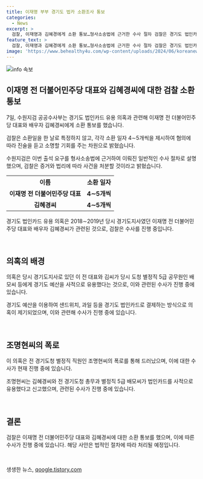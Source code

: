 ```yaml
---
title: 이재명 부부 경기도 법카 소환조사 통보
categories:
  - News
excerpt: >
  검찰, 이재명과 김혜경에게 소환 통보…형사소송법에 근거한 수사 절차 검찰은 경기도 법인카드 유용 의혹과 관련해 이재명 더불어민주당 대표와 김혜경에게 소환 일자 4~5개씩 제시한 것으로 전해졌다. 검찰은 피의자의 출석을 요구해 진술을 듣고 소명할 기회를 주는 차원이라며 형사소송법에 근거한 수사 절차를 밝혔다. 경기도 법인카드 유용 의혹은 이 전 대표와 김혜경씨가 경기도 예산을 사적으로 유용한 것으로 알려졌다.
feature_text: >
  검찰, 이재명과 김혜경에게 소환 통보…형사소송법에 근거한 수사 절차 검찰은 경기도 법인카드 유용 의혹과 관련해 이재명 더불어민주당 대표와 김혜경에게 소환 일자 4~5개씩 제시한 것으로 전해졌다. 검찰은 피의자의 출석을 요구해 진술을 듣고 소명할 기회를 주는 차원이라며 형사소송법에 근거한 수사 절차를 밝혔다. 경기도 법인카드 유용 의혹은 이 전 대표와 김혜경씨가 경기도 예산을 사적으로 유용한 것으로 알려졌다.
image: 'https://www.behealthy4u.com/wp-content/uploads/2024/06/koreanews.jpg'
---
```


<p><img src="https://www.behealthy4u.com/wp-content/uploads/2024/06/koreanews.jpg" alt="info 속보" /></p>

<h2 data-ke-size="size26">이재명 전 더불어민주당 대표와 김혜경씨에 대한 검찰 소환 통보</h2>

<p data-ke-size="size16">7일, 수원지검 공공수사부는 경기도 법인카드 유용 의혹과 관련해 이재명 전 더불어민주당 대표와 배우자 김혜경씨에게 소환 통보를 했습니다.</p>

<p data-ke-size="size16">검찰은 소환일을 한 날로 특정하지 않고, 각각 소환 일자 4∼5개씩을 제시하여 혐의에 따라 진술을 듣고 소명할 기회를 주는 차원으로 밝혔습니다.</p>

<p data-ke-size="size16">수원지검은 이번 출석 요구를 형사소송법에 근거하여 이뤄진 일반적인 수사 절차로 설명했으며, 검찰은 증거와 법리에 따라 사건을 처분할 것이라고 밝혔습니다.</p>

<table>
    <tr>
        <th>이름</th>
        <th>소환 일자</th>
    </tr>
    <tr>
        <td style="text-align: center; height: 17px;"><b>이재명 전 더불어민주당 대표</b>
        </td>
        <td style="text-align: center; height: 17px;"><b>4∼5개씩</b>
        </td>
    </tr>
    <tr>
        <td style="text-align: center; height: 17px;"><b>김혜경씨</b>
        </td>
        <td style="text-align: center; height: 17px;"><b>4∼5개씩</b>
        </td>
    </tr>
</table>

<p data-ke-size="size16">경기도 법인카드 유용 의혹은 2018∼2019년 당시 경기도지사였던 이재명 전 더불어민주당 대표와 배우자 김혜경씨가 관련된 것으로, 검찰은 수사를 진행 중입니다.</p>

<p data-ke-size="size16">&nbsp;</p>

<h2 data-ke-size="size26">의혹의 배경</h2>

<p data-ke-size="size16">의혹은 당시 경기도지사로 있던 이 전 대표와 김씨가 당시 도청 별정직 5급 공무원인 배모씨 등에게 경기도 예산을 사적으로 유용했다는 것으로, 이와 관련된 수사가 진행 중에 있습니다.</p>

<p data-ke-size="size16">경기도 예산을 이용하여 샌드위치, 과일 등을 경기도 법인카드로 결제하는 방식으로 의혹이 제기되었으며, 이와 관련해 수사가 진행 중에 있습니다.</p>

<p data-ke-size="size16">&nbsp;</p>

<h2 data-ke-size="size26">조명현씨의 폭로</h2>

<p data-ke-size="size16">이 의혹은 전 경기도청 별정직 직원인 조명현씨의 폭로를 통해 드러났으며, 이에 대한 수사가 현재 진행 중에 있습니다.</p>

<p data-ke-size="size16">조명현씨는 김혜경씨와 전 경기도청 총무과 별정직 5급 배모씨가 법인카드를 사적으로 유용했다고 신고했으며, 관련된 수사가 진행 중에 있습니다.</p>

<p data-ke-size="size16">&nbsp;</p>

<h2 data-ke-size="size26">결론</h2>

<p data-ke-size="size16">검찰은 이재명 전 더불어민주당 대표와 김혜경씨에 대한 소환 통보를 했으며, 이에 따른 수사가 진행 중에 있습니다. 해당 사안은 법적인 절차에 따라 처리될 예정입니다.</p>

<p data-ke-size="size16">&nbsp;</p>
생생한 뉴스, <a href="https://qoogle.tistory.com" rel="dofollow">qoogle.tistory.com</a>


